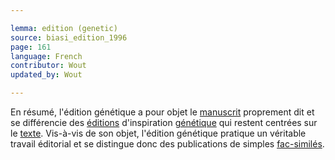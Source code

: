 ```yaml
---

lemma: edition (genetic)
source: biasi_edition_1996
page: 161
language: French
contributor: Wout
updated_by: Wout

---
```


En résumé, l'édition génétique a pour objet le [manuscrit](manuscript.html) proprement dit et se différencie des [éditions](editionScholarly.html) d'inspiration [génétique](genesis.html) qui restent centrées sur le [texte](text.html). Vis-à-vis de son objet, l'édition génétique pratique un véritable travail éditorial et se distingue donc des publications de simples [fac-similés](facsimile).
